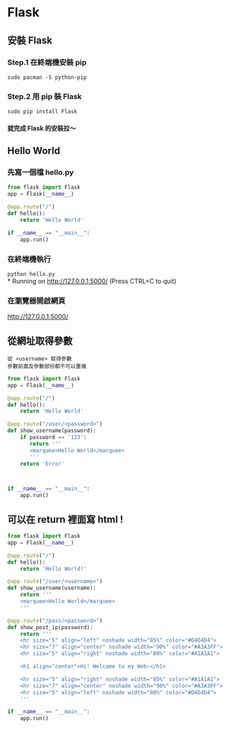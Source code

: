 # Flask

## 安裝 Flask

### Step.1 在終端機安裝 pip
`sudo pacman -S python-pip`
### Step.2 用 pip 裝 Flask
`sudo pip install Flask`
#### 就完成 Flask 的安裝拉～


## Hello World

### 先寫一個檔 hello.py
```py
from flask import Flask
app = Flask(__name__)

@app.route("/")
def hello():
    return 'Hello World'

if __name__ == "__main__":
    app.run()
```

### 在終端機執行
`python hello.py`  
\* Running on http://127.0.0.1:5000/ (Press CTRL+C to quit)

### 在瀏覽器開啟網頁
http://127.0.0.1:5000/


## 從網址取得參數
```
從 <username> 取得參數
參數前面及參數部份都不可以重複
```
```py
from flask import Flask
app = Flask(__name__)

@app.route("/")
def hello():
    return 'Hello World'

@app.route("/user/<password>")
def show_username(password):
    if password == '123':
       return '''
       <marquee>Hello World</marquee>
       '''
    return 'Error'



if __name__ == "__main__":
    app.run()
```


## 可以在 return 裡面寫 html !

```py
from flask import Flask
app = Flask(__name__)

@app.route("/")
def hello():
    return 'Hello World!'

@app.route("/user/<username>")
def show_username(username):
    return '''
    <marquee>Hello World</marquee>
    '''

@app.route("/pass/<password>")
def show_post_ip(password):
    return '''
    <hr size="5" align="left" noshade width="85%" color="#D4D4D4">
    <hr size="7" align="center" noshade width="90%" color="#A3A3FF">
    <hr size="5" align="right" noshade width="80%" color="#A1A1A1">

    <h1 align="center">Hi! Welcome to my Web~</h1>

    <hr size="5" align="right" noshade width="85%" color="#A1A1A1">
    <hr size="7" align="center" noshade width="90%" color="#A3A3FF">
    <hr size="5" align="left" noshade width="80%" color="#D4D4D4">
    '''

if __name__ == "__main__":
    app.run()
```
